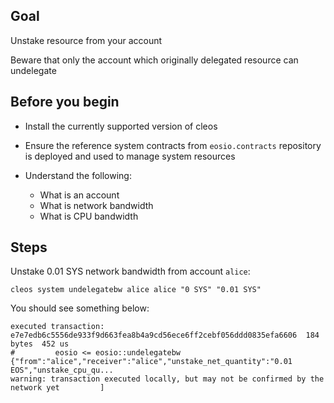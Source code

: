 ## Goal

Unstake resource from your account

Beware that only the account which originally delegated resource can undelegate

## Before you begin

* Install the currently supported version of cleos

* Ensure the reference system contracts from `eosio.contracts` repository is deployed and used to manage system resources

* Understand the following:
  * What is an account
  * What is network bandwidth
  * What is CPU bandwidth

## Steps

Unstake 0.01 SYS network bandwidth from account `alice`:

```shell
cleos system undelegatebw alice alice "0 SYS" "0.01 SYS"
```

You should see something below:

```shell
executed transaction: e7e7edb6c5556de933f9d663fea8b4a9cd56ece6ff2cebf056ddd0835efa6606  184 bytes  452 us
#         eosio <= eosio::undelegatebw          {"from":"alice","receiver":"alice","unstake_net_quantity":"0.01 EOS","unstake_cpu_qu...
warning: transaction executed locally, but may not be confirmed by the network yet         ]
```